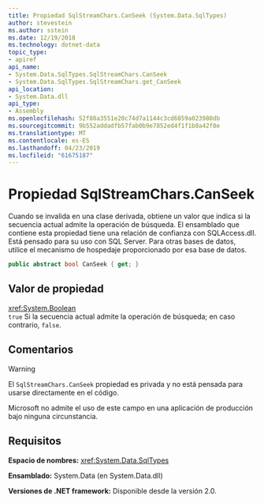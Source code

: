 ```yaml
---
title: Propiedad SqlStreamChars.CanSeek (System.Data.SqlTypes)
author: stevestein
ms.author: sstein
ms.date: 12/19/2018
ms.technology: dotnet-data
topic_type:
- apiref
api_name:
- System.Data.SqlTypes.SqlStreamChars.CanSeek
- System.Data.SqlTypes.SqlStreamChars.get_CanSeek
api_location:
- System.Data.dll
api_type:
- Assembly
ms.openlocfilehash: 52f88a3551e20c74d7a1144c3cd6859a023980db
ms.sourcegitcommit: 9b552addadfb57fab0b9e7852ed4f1f1b8a42f8e
ms.translationtype: MT
ms.contentlocale: es-ES
ms.lasthandoff: 04/23/2019
ms.locfileid: "61675187"
---
```

# <a name="sqlstreamcharscanseek-property"></a>Propiedad SqlStreamChars.CanSeek

Cuando se invalida en una clase derivada, obtiene un valor que indica si la secuencia actual admite la operación de búsqueda. El ensamblado que contiene esta propiedad tiene una relación de confianza con SQLAccess.dll. Está pensado para su uso con SQL Server. Para otras bases de datos, utilice el mecanismo de hospedaje proporcionado por esa base de datos.

```csharp
public abstract bool CanSeek { get; }
```

## <a name="property-value"></a>Valor de propiedad

<xref:System.Boolean>\
`true` Si la secuencia actual admite la operación de búsqueda; en caso contrario, `false`.

## <a name="remarks"></a>Comentarios

> [!WARNING]
> El `SqlStreamChars.CanSeek` propiedad es privada y no está pensada para usarse directamente en el código.
>
> Microsoft no admite el uso de este campo en una aplicación de producción bajo ninguna circunstancia.

## <a name="requirements"></a>Requisitos

**Espacio de nombres:** <xref:System.Data.SqlTypes>

**Ensamblado:** System.Data (en System.Data.dll)

**Versiones de .NET framework:** Disponible desde la versión 2.0.